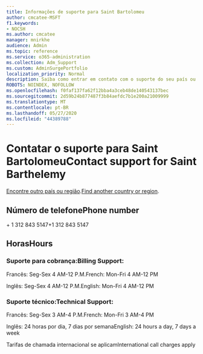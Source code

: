 ```yaml
---
title: Informações de suporte para Saint Bartolomeu
author: cmcatee-MSFT
f1.keywords:
- NOCSH
ms.author: cmcatee
manager: mnirkhe
audience: Admin
ms.topic: reference
ms.service: o365-administration
ms.collection: Adm_Support
ms.custom: AdminSurgePortfolio
localization_priority: Normal
description: Saiba como entrar em contato com o suporte do seu país ou região.
ROBOTS: NOINDEX, NOFOLLOW
ms.openlocfilehash: f0faf137fa62f12bba4a3ceb48de140543137bec
ms.sourcegitcommit: 2d59b24b877487f3b84aefdc7b1e200a21009999
ms.translationtype: MT
ms.contentlocale: pt-BR
ms.lasthandoff: 05/27/2020
ms.locfileid: "44389788"
---
```

# <a name="contact-support-for-saint-barthelemy"></a><span data-ttu-id="8f5c0-103">Contatar o suporte para Saint Bartolomeu</span><span class="sxs-lookup"><span data-stu-id="8f5c0-103">Contact support for Saint Barthelemy</span></span>

<span data-ttu-id="8f5c0-104">[Encontre outro país ou região](../contact-support-for-business-products.md).</span><span class="sxs-lookup"><span data-stu-id="8f5c0-104">[Find another country or region](../contact-support-for-business-products.md).</span></span>

## <a name="phone-number"></a><span data-ttu-id="8f5c0-105">Número de telefone</span><span class="sxs-lookup"><span data-stu-id="8f5c0-105">Phone number</span></span>
<span data-ttu-id="8f5c0-106">+ 1 312 843 5147</span><span class="sxs-lookup"><span data-stu-id="8f5c0-106">+1 312 843 5147</span></span>

## <a name="hours"></a><span data-ttu-id="8f5c0-107">Horas</span><span class="sxs-lookup"><span data-stu-id="8f5c0-107">Hours</span></span>
### <a name="billing-support"></a><span data-ttu-id="8f5c0-108">Suporte para cobrança:</span><span class="sxs-lookup"><span data-stu-id="8f5c0-108">Billing Support:</span></span>

<span data-ttu-id="8f5c0-109">Francês: Seg-Sex 4 AM-12 P.M.</span><span class="sxs-lookup"><span data-stu-id="8f5c0-109">French: Mon-Fri 4 AM-12 PM</span></span>

<span data-ttu-id="8f5c0-110">Inglês: Seg-Sex 4 AM-12 P.M.</span><span class="sxs-lookup"><span data-stu-id="8f5c0-110">English: Mon-Fri 4 AM-12 PM</span></span>

### <a name="technical-support"></a><span data-ttu-id="8f5c0-111">Suporte técnico:</span><span class="sxs-lookup"><span data-stu-id="8f5c0-111">Technical Support:</span></span>

<span data-ttu-id="8f5c0-112">Francês: Seg-Sex 3 AM-4 P.M.</span><span class="sxs-lookup"><span data-stu-id="8f5c0-112">French: Mon-Fri 3 AM-4 PM</span></span>

<span data-ttu-id="8f5c0-113">Inglês: 24 horas por dia, 7 dias por semana</span><span class="sxs-lookup"><span data-stu-id="8f5c0-113">English: 24 hours a day, 7 days a week</span></span>

<span data-ttu-id="8f5c0-114">Tarifas de chamada internacional se aplicam</span><span class="sxs-lookup"><span data-stu-id="8f5c0-114">International call charges apply</span></span>
